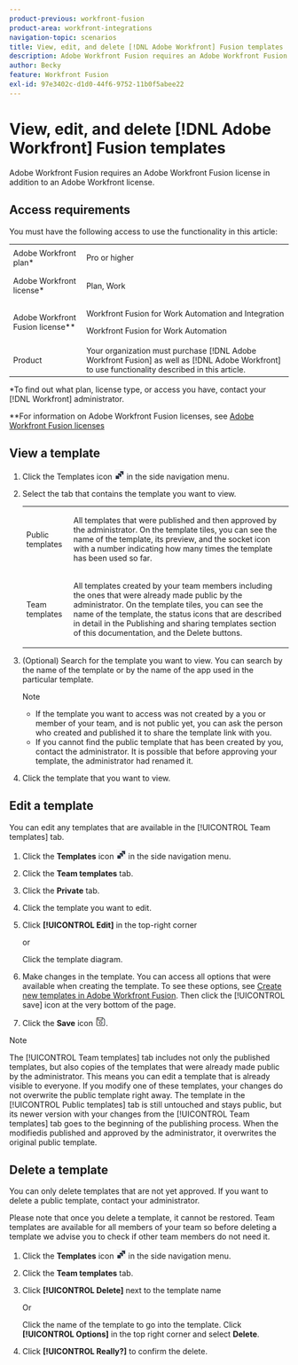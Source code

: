```yaml
---
product-previous: workfront-fusion
product-area: workfront-integrations
navigation-topic: scenarios
title: View, edit, and delete [!DNL Adobe Workfront] Fusion templates
description: Adobe Workfront Fusion requires an Adobe Workfront Fusion license in addition to an Adobe Workfront license.
author: Becky
feature: Workfront Fusion
exl-id: 97e3402c-d1d0-44f6-9752-11b0f5abee22
---
```

# View, edit, and delete [!DNL Adobe Workfront] Fusion templates

Adobe Workfront Fusion requires an Adobe Workfront Fusion license in addition to an Adobe Workfront license.

## Access requirements

You must have the following access to use the functionality in this article:

<table style="table-layout:auto"> 
 <col> 
 <col> 
 <tbody> 
  <tr> 
   <td role="rowheader">Adobe Workfront plan*</td> 
   <td> <p>Pro or higher</p> </td> 
  </tr> 
  <tr data-mc-conditions=""> 
   <td role="rowheader">Adobe Workfront license*</td> 
   <td> <p>Plan, Work</p> </td> 
  </tr> 
  <tr> 
   <td role="rowheader">Adobe Workfront Fusion license**</td> 
  <td> <p>Workfront Fusion for Work Automation and Integration </p><p>Workfront Fusion for Work Automation </p>  </td>  
  </tr> 
  <tr> 
   <td role="rowheader">Product</td> 
   <td>Your organization must purchase [!DNL Adobe Workfront Fusion] as well as [!DNL Adobe Workfront] to use functionality described in this article.</td> 
  </tr> 
 </tbody> 
</table>

&#42;To find out what plan, license type, or access you have, contact your [!DNL Workfront] administrator.

&#42;&#42;For information on Adobe Workfront Fusion licenses, see [Adobe Workfront Fusion licenses](../../../workfront-fusion/get-started/license-automation-vs-integration.md)

## View a template

1. Click the Templates icon ![](assets/fusion-template-icon.png) in the side navigation menu.
1. Select the tab that contains the template you want to view.

   <table style="table-layout:auto"> 
    <col> 
    <col> 
    <tbody> 
     <tr> 
      <td role="rowheader">Public templates</td> 
      <td> <p> All templates that were published and then approved by the administrator. On the template tiles, you can see the name of the template, its preview, and the socket icon with a number indicating how many times the template has been used so far.</p> </td> 
     </tr> 
     <tr> 
      <td role="rowheader">Team templates</td> 
      <td> <p>All templates created by your team members including the ones that were already made public by the administrator. On the template tiles, you can see the name of the template, the status icons that are described in detail in the Publishing and sharing templates section of this documentation, and the Delete buttons.</p> </td> 
     </tr> 
    </tbody> 
   </table>

1. (Optional) Search for the template you want to view. You can search by the name of the template or by the name of the app used in the particular template.

   >[!NOTE]
   >
   >* If the template you want to access was not created by a you or member of your team, and is not public yet, you can ask the person who created and published it to share the template link with you.
   >* If you cannot find the public template that has been created by you, contact the administrator. It is possible that before approving your template, the administrator had renamed it.


1. Click the template that you want to view.

## Edit a template

You can edit any templates that are available in the [!UICONTROL Team templates] tab.

1. Click the **Templates** icon ![](assets/fusion-template-icon.png) in the side navigation menu.
1. Click the **Team templates** tab.
1. Click the **Private** tab.
1. Click the template you want to edit.
1. Click **[!UICONTROL Edit]** in the top-right corner

   or

   Click the template diagram.

1. Make changes in the template. You can access all options that were available when creating the template. To see these options, see [Create new templates in Adobe Workfront Fusion](../../../workfront-fusion/scenarios/templates/create-new-fusion-templates.md). Then click the [!UICONTROL save] icon at the very bottom of the page.
1. Click the **Save** icon ![](assets/save-icon.png).

>[!NOTE]
>
>The [!UICONTROL Team templates] tab includes not only the published templates, but also copies of the templates that were already made public by the administrator. This means you can edit a template that is already visible to everyone. If you modify one of these templates, your changes do not overwrite the public template right away. The template in the [!UICONTROL Public templates] tab is still untouched and stays public, but its newer version with your changes from the [!UICONTROL Team templates] tab goes to the beginning of the publishing process. When the modifiedis published and approved by the administrator, it overwrites the original public template.

## Delete a template

You can only delete templates that are not yet approved. If you want to delete a public template, contact your administrator.

Please note that once you delete a template, it cannot be restored. Team templates are available for all members of your team so before deleting a template we advise you to check if other team members do not need it.

1. Click the **Templates** icon ![](assets/fusion-template-icon.png) in the side navigation menu.
1. Click the **Team templates** tab.
1. Click **[!UICONTROL Delete]** next to the template name

   Or

   Click the name of the template to go into the template. Click **[!UICONTROL Options]** in the top right corner and select **Delete**.

1. Click **[!UICONTROL Really?]** to confirm the delete.
